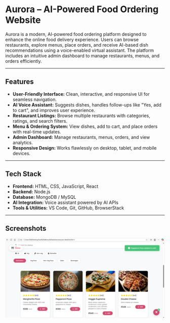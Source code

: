 # Aurora – AI-Powered Food Ordering Website

Aurora is a modern, AI-powered food ordering platform designed to enhance the online food delivery experience. Users can browse restaurants, explore menus, place orders, and receive AI-based dish recommendations using a voice-enabled virtual assistant. The platform includes an intuitive admin dashboard to manage restaurants, menus, and orders efficiently.

---

## Features

- **User-Friendly Interface:** Clean, interactive, and responsive UI for seamless navigation.  
- **AI Voice Assistant:** Suggests dishes, handles follow-ups like "Yes, add to cart", and improves user experience.  
- **Restaurant Listings:** Browse multiple restaurants with categories, ratings, and search filters.  
- **Menu & Ordering System:** View dishes, add to cart, and place orders with real-time updates.  
- **Admin Dashboard:** Manage restaurants, menus, orders, and view analytics.  
- **Responsive Design:** Works flawlessly on desktop, tablet, and mobile devices.  

---

## Tech Stack

- **Frontend:** HTML, CSS, JavaScript, React  
- **Backend:** Node.js  
- **Database:** MongoDB / MySQL  
- **AI Integration:** Voice assistant powered by AI APIs  
- **Tools & Utilities:** VS Code, Git, GitHub, BrowserStack  

---

## Screenshots

![Aurora Screenshot](https://github.com/Shobitha-N/Food-Delivery-App/blob/main/Screenshot%202025-07-22%20112256.png?raw=true)

